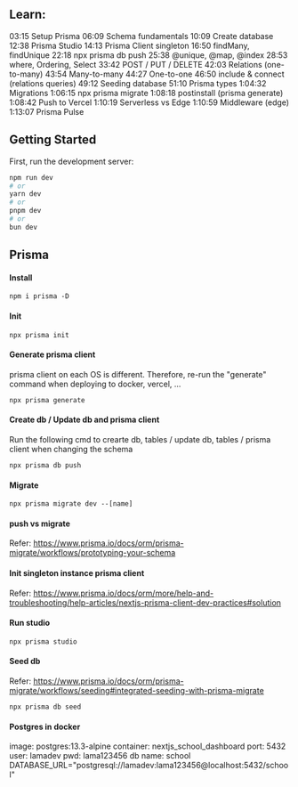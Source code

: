 ## Learn:

03:15 Setup Prisma
06:09 Schema fundamentals
10:09 Create database
12:38 Prisma Studio
14:13 Prisma Client singleton
16:50 findMany, findUnique
22:18 npx prisma db push
25:38 @unique, @map, @index
28:53 where, Ordering, Select
33:42 POST / PUT / DELETE
42:03 Relations (one-to-many)
43:54 Many-to-many
44:27 One-to-one
46:50 include & connect (relations queries)
49:12 Seeding database
51:10 Prisma types
1:04:32 Migrations
1:06:15 npx prisma migrate
1:08:18 postinstall (prisma generate)
1:08:42 Push to Vercel
1:10:19 Serverless vs Edge
1:10:59 Middleware (edge)
1:13:07 Prisma Pulse

## Getting Started

First, run the development server:

```bash
npm run dev
# or
yarn dev
# or
pnpm dev
# or
bun dev
```

## Prisma

#### Install

```
npm i prisma -D
```

#### Init

```
npx prisma init
```

#### Generate prisma client

prisma client on each OS is different. Therefore, re-run the "generate" command when deploying to
docker, vercel, ...

```
npx prisma generate
```

#### Create db / Update db and prisma client

Run the following cmd to crearte db, tables / update db, tables / prisma client when changing the schema

```
npx prisma db push
```

#### Migrate

```
npx prisma migrate dev --[name]
```

#### push vs migrate

Refer: https://www.prisma.io/docs/orm/prisma-migrate/workflows/prototyping-your-schema

#### Init singleton instance prisma client

Refer: https://www.prisma.io/docs/orm/more/help-and-troubleshooting/help-articles/nextjs-prisma-client-dev-practices#solution

#### Run studio

```
npx prisma studio
```

#### Seed db

Refer: https://www.prisma.io/docs/orm/prisma-migrate/workflows/seeding#integrated-seeding-with-prisma-migrate

```
npx prisma db seed
```

#### Postgres in docker

image: postgres:13.3-alpine
container: nextjs_school_dashboard
port: 5432
user: lamadev
pwd: lama123456
db name: school
DATABASE_URL="postgresql://lamadev:lama123456@localhost:5432/school"
